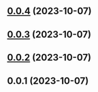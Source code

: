 

## [0.0.4](https://github.com/FE-CodeGenius/codeg-clear-plugin/compare/0.0.3...0.0.4) (2023-10-07)

## [0.0.3](https://github.com/FE-CodeGenius/codeg-clear-plugin/compare/0.0.2...0.0.3) (2023-10-07)

## [0.0.2](https://github.com/FE-CodeGenius/codeg-clear-plugin/compare/0.0.1...0.0.2) (2023-10-07)

## 0.0.1 (2023-10-07)